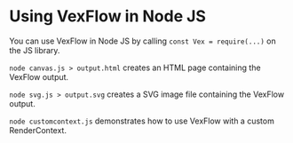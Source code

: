 # Using VexFlow in Node JS

You can use VexFlow in Node JS by calling `const Vex = require(...)` on the JS library.

`node canvas.js > output.html` creates an HTML page containing the VexFlow output.

`node svg.js > output.svg` creates a SVG image file containing the VexFlow output.

`node customcontext.js` demonstrates how to use VexFlow with a custom RenderContext.
